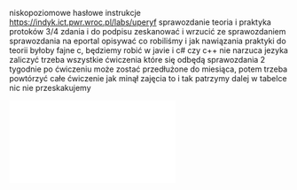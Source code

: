 
niskopoziomowe
hasłowe instrukcje
https://indyk.ict.pwr.wroc.pl/labs/uperyf
sprawozdanie
teoria i praktyka 
protoków 3/4 zdania i do podpisu zeskanować i wrzucić ze sprawozdaniem
sprawozdania na eportal
opisywać co robiliśmy i jak
nawiązania praktyki do teorii byłoby fajne
c, będziemy robić w javie i c# czy c++
nie narzuca jezyka
zaliczyć trzeba wszystkie ćwiczenia które się odbędą
sprawozdania 2 tygodnie po ćwiczeniu
może zostać przedłużone do miesiąca, potem trzeba powtórzyć całe ćwiczenie
jak minął zajęcia to i tak patrzymy dalej w tabelce nic nie przeskakujemy

![](/Notatki/Semestr%205/Urządzenia%20peryferyjne/Labolatoria/Labolatorium%201/cw7.pdf)